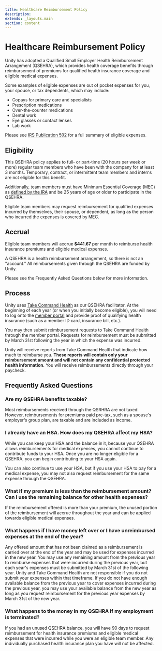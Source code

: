 ```yaml
---
title: Healthcare Reimbursement Policy
description:
extends: _layouts.main
section: content
---
```


# Healthcare Reimbursement Policy

Unity has adopted a Qualified Small Employer Health Reimbursement Arrangement (QSEHRA), which provides health coverage benefits through reimbursement of premiums for qualified health insurance coverage and eligible medical expenses.

Some examples of eligible expenses are out of pocket expenses for you, your spouse, or tax dependents, which may include:

- Copays for primary care and specialists
- Prescription medications
- Over-the-counter medications
- Dental work
- Eye glasses or contact lenses
- Lab work

Please see [IRS Publication 502](https://www.irs.gov/pub/irs-pdf/p502.pdf) for a full summary of eligible expenses.

## Eligibility

This QSEHRA policy applies to full- or part-time (20 hours per week or more) regular team members who have been with the company for at least 3 months. Temporary, contract, or intermittent team members and interns are not eligible for this benefit.

Additionally, team members must have Minimum Essential Coverage (MEC) as [defined by the IRA](https://www.irs.gov/affordable-care-act/individuals-and-families/aca-individual-shared-responsibility-provision-minimum-essential-coverage) and be 25 years of age or older to participate in the QSEHRA.

Eligible team members may request reimbursement for qualified expenses incurred by themselves, their spouse, or dependent, as long as the person who incurred the expenses is covered by MEC.

## Accrual

Eligible team members will accrue __$441.67__ per month to reimburse health insurance premiums and eligible medical expenses.

A QSEHRA is a health reimbursement arrangement, so there is not an "account." All reimbursements given through the QSEHRA are funded by Unity.

Please see the Frequently Asked Questions below for more information.

## Process

Unity uses [Take Command Health](https://takecommandhealth.com) as our QSEHRA facilitator. At the beginning of each year (or when you initially become eligible), you will need to log onto the [member portal](https://app.takecommandhealth.com/member-portal) and provide proof of qualifying health insurance (such as a member ID card, insurance bill, etc.).

You may then submit reimbursement requests to Take Command Health through the member portal. Requests for reimbursement must be submitted by March 31st following the year in which the expense was incurred.

Unity will receive reports from Take Command Health that indicate how much to reimburse you. __These reports will contain only your reimbursement amount and will not contain any confidential protected health information.__ You will receive reimbursements directly through your paycheck.

## Frequently Asked Questions

### Are my QSEHRA benefits taxable?

Most reimbursements received through the QSRHRA are not taxed. However, reimbursements for premiums paid pre-tax, such as a spouse's employer's group plan, are taxable and are included as income.

### I already have an HSA. How does my QSEHRA affect my HSA?

While you can keep your HSA and the balance in it, because your QSEHRA allows reimbursements for medical expenses, you cannot continue to contribute funds to your HSA. Once you are no longer eligible for a QSEHRA, you can begin contributing to your HSA again.

You can also continue to use your HSA, but if you use your HSA to pay for a medical expense, you may not also request reimbursement for the same expense through the QSEHRA.

### What if my premium is less than the reimbursement amount? Can I use the remaining balance for other health expenses?

If the reimbursement offered is more than your premium, the unused portion of the reimbursement will accrue throughout the year and can be applied towards eligible medical expenses.

### What happens if I have money left over or I have unreimbursed expenses at the end of the year?

Any offered amount that has not been claimed as a reimbursement is carried over at the end of the year and may be used for expenses incurred in the new year. You may use any remaining amount from the previous year to reimburse expenses that were incurred during the previous year, but each year's expenses must be submitted by March 31st of the following year. Unity and Take Command Health are not responsible if you do not submit your expenses within that timeframe. If you do not have enough available balance from the previous year to cover expenses incurred during the previous year, you may use your available balance from the new year as long as you request reimbursement for the previous year expenses by March 31st of the new year.

### What happens to the money in my QSEHRA if my employment is terminated?

If you had an unused QSEHRA balance, you will have 90 days to request reimbursement for health insurance premiums and eligible medical expenses that were incurred while you were an eligible team member. Any individually purchased health insurance plan you have will not be affected.
